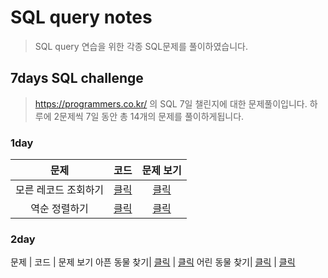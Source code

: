 # SQL query notes
> SQL query 연습을 위한 각종 SQL문제를 풀이하였습니다. 


## 7days SQL challenge
> https://programmers.co.kr/ 의 SQL 7일 챌린지에 대한 문제풀이입니다.
> 하루에 2문제씩 7일 동안 총 14개의 문제를 풀이하게됩니다.

### 1day
문제 | 코드 | 문제 보기
:---: | :---: | :---:
모른 레코드 조회하기 | [클릭](Programmers_SQL_challenge/day1/모든_레코드_조회하기.sql) | [클릭](https://programmers.co.kr/learn/courses/30/lessons/59034)
역순 정렬하기| [클릭](Programmers_SQL_challenge/day1/역순_정렬하기.sql) | [클릭](https://programmers.co.kr/learn/courses/30/lessons/59035)

### 2day
문제 | 코드 | 문제 보기
아픈 동물 찾기| [클릭](Programmers_SQL_challenge/day2/아픈_동물_찾기.sql) | [클릭](https://programmers.co.kr/learn/courses/30/lessons/59036)
어린 동물 찾기| [클릭](Programmers_SQL_challenge/day2/어린_동물_찾기.sql) | [클릭](https://programmers.co.kr/learn/courses/30/lessons/59037)



